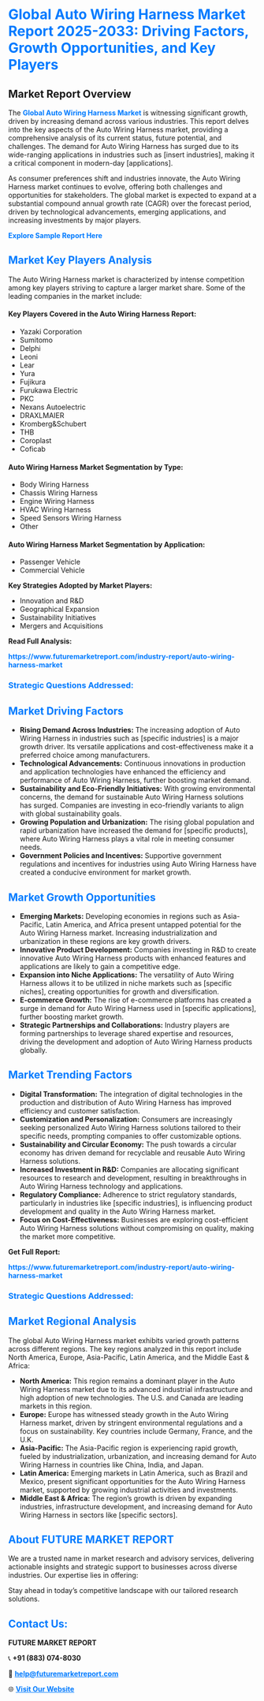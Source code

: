 <h1 style="color: #007BFF;">Global Auto Wiring Harness Market Report 2025-2033: Driving Factors, Growth Opportunities, and Key Players</h1>

<section id="overview">
<h2>Market Report Overview</h2>
<p>The <a href="https://www.futuremarketreport.com/industry-report/auto-wiring-harness-market" style="color: #007BFF; text-decoration: none;"><strong>Global Auto Wiring Harness Market</strong></a> is witnessing significant growth, driven by increasing demand across various industries. This report delves into the key aspects of the Auto Wiring Harness market, providing a comprehensive analysis of its current status, future potential, and challenges. The demand for Auto Wiring Harness has surged due to its wide-ranging applications in industries such as [insert industries], making it a critical component in modern-day [applications].</p>
<p>As consumer preferences shift and industries innovate, the Auto Wiring Harness market continues to evolve, offering both challenges and opportunities for stakeholders. The global market is expected to expand at a substantial compound annual growth rate (CAGR) over the forecast period, driven by technological advancements, emerging applications, and increasing investments by major players.</p>
</section>

<section id="overview">
<p><a href="https://www.futuremarketreport.com/request-sample/reportId=62449" style="color: #007BFF; text-decoration: none;"><strong>Explore Sample Report Here</strong></a></p>
</section>

<section id="key-players">
<h2 style="color: #007BFF;">Market Key Players Analysis</h2>
<p>The Auto Wiring Harness market is characterized by intense competition among key players striving to capture a larger market share. Some of the leading companies in the market include:</p>
<h4>Key Players Covered in the Auto Wiring Harness Report:</h4>
<ul><li>Yazaki Corporation</li><li>Sumitomo</li><li>Delphi</li><li>Leoni</li><li>Lear</li><li>Yura</li><li>Fujikura</li><li>Furukawa Electric</li><li>PKC</li><li>Nexans Autoelectric</li><li>DRAXLMAIER</li><li>Kromberg&amp;Schubert</li><li>THB</li><li>Coroplast</li><li>Coficab</li></ul>
<h4>Auto Wiring Harness Market Segmentation by Type:</h4>
<ul><li>Body Wiring Harness</li><li>Chassis Wiring Harness</li><li>Engine Wiring Harness</li><li>HVAC Wiring Harness</li><li>Speed Sensors Wiring Harness</li><li>Other</li></ul>

<h4>Auto Wiring Harness Market Segmentation by Application:</h4>
<ul><li>Passenger Vehicle</li><li>Commercial Vehicle</li></ul>
<p><strong>Key Strategies Adopted by Market Players:</strong></p>
<ul>
<li>Innovation and R&D</li>
<li>Geographical Expansion</li>
<li>Sustainability Initiatives</li>
<li>Mergers and Acquisitions</li>
</ul>
</section>

<section>
<p><strong>Read Full Analysis: </strong></p><a href="https://www.futuremarketreport.com/industry-report/auto-wiring-harness-market" style="color: #007BFF; text-decoration: none;"><strong>https://www.futuremarketreport.com/industry-report/auto-wiring-harness-market</strong></a>
<h3 style="color: #007BFF;">Strategic Questions Addressed:</h3>
</section>

<section id="driving-factors">
<h2 style="color: #007BFF;">Market Driving Factors</h2>
<ul>
<li><strong>Rising Demand Across Industries:</strong> The increasing adoption of Auto Wiring Harness in industries such as [specific industries] is a major growth driver. Its versatile applications and cost-effectiveness make it a preferred choice among manufacturers.</li>
<li><strong>Technological Advancements:</strong> Continuous innovations in production and application technologies have enhanced the efficiency and performance of Auto Wiring Harness, further boosting market demand.</li>
<li><strong>Sustainability and Eco-Friendly Initiatives:</strong> With growing environmental concerns, the demand for sustainable Auto Wiring Harness solutions has surged. Companies are investing in eco-friendly variants to align with global sustainability goals.</li>
<li><strong>Growing Population and Urbanization:</strong> The rising global population and rapid urbanization have increased the demand for [specific products], where Auto Wiring Harness plays a vital role in meeting consumer needs.</li>
<li><strong>Government Policies and Incentives:</strong> Supportive government regulations and incentives for industries using Auto Wiring Harness have created a conducive environment for market growth.</li>
</ul>
</section>

<section id="growth-opportunities">
<h2 style="color: #007BFF;">Market Growth Opportunities</h2>
<ul>
<li><strong>Emerging Markets:</strong> Developing economies in regions such as Asia-Pacific, Latin America, and Africa present untapped potential for the Auto Wiring Harness market. Increasing industrialization and urbanization in these regions are key growth drivers.</li>
<li><strong>Innovative Product Development:</strong> Companies investing in R&D to create innovative Auto Wiring Harness products with enhanced features and applications are likely to gain a competitive edge.</li>
<li><strong>Expansion into Niche Applications:</strong> The versatility of Auto Wiring Harness allows it to be utilized in niche markets such as [specific niches], creating opportunities for growth and diversification.</li>
<li><strong>E-commerce Growth:</strong> The rise of e-commerce platforms has created a surge in demand for Auto Wiring Harness used in [specific applications], further boosting market growth.</li>
<li><strong>Strategic Partnerships and Collaborations:</strong> Industry players are forming partnerships to leverage shared expertise and resources, driving the development and adoption of Auto Wiring Harness products globally.</li>
</ul>
</section>

<section id="trending-factors">
<h2 style="color: #007BFF;">Market Trending Factors</h2>
<ul>
<li><strong>Digital Transformation:</strong> The integration of digital technologies in the production and distribution of Auto Wiring Harness has improved efficiency and customer satisfaction.</li>
<li><strong>Customization and Personalization:</strong> Consumers are increasingly seeking personalized Auto Wiring Harness solutions tailored to their specific needs, prompting companies to offer customizable options.</li>
<li><strong>Sustainability and Circular Economy:</strong> The push towards a circular economy has driven demand for recyclable and reusable Auto Wiring Harness solutions.</li>
<li><strong>Increased Investment in R&D:</strong> Companies are allocating significant resources to research and development, resulting in breakthroughs in Auto Wiring Harness technology and applications.</li>
<li><strong>Regulatory Compliance:</strong> Adherence to strict regulatory standards, particularly in industries like [specific industries], is influencing product development and quality in the Auto Wiring Harness market.</li>
<li><strong>Focus on Cost-Effectiveness:</strong> Businesses are exploring cost-efficient Auto Wiring Harness solutions without compromising on quality, making the market more competitive.</li>
</ul>
</section>

<section>
<p><strong>Get Full Report: </strong></p><a href="https://www.futuremarketreport.com/industry-report/auto-wiring-harness-market" style="color: #007BFF; text-decoration: none;"><strong>https://www.futuremarketreport.com/industry-report/auto-wiring-harness-market</strong></a>
<h3 style="color: #007BFF;">Strategic Questions Addressed:</h3>
</section>


<section id="regional-analysis">
<h2 style="color: #007BFF;">Market Regional Analysis</h2>
<p>The global Auto Wiring Harness market exhibits varied growth patterns across different regions. The key regions analyzed in this report include North America, Europe, Asia-Pacific, Latin America, and the Middle East & Africa:</p>
<ul>
<li><strong>North America:</strong> This region remains a dominant player in the Auto Wiring Harness market due to its advanced industrial infrastructure and high adoption of new technologies. The U.S. and Canada are leading markets in this region.</li>
<li><strong>Europe:</strong> Europe has witnessed steady growth in the Auto Wiring Harness market, driven by stringent environmental regulations and a focus on sustainability. Key countries include Germany, France, and the U.K.</li>
<li><strong>Asia-Pacific:</strong> The Asia-Pacific region is experiencing rapid growth, fueled by industrialization, urbanization, and increasing demand for Auto Wiring Harness in countries like China, India, and Japan.</li>
<li><strong>Latin America:</strong> Emerging markets in Latin America, such as Brazil and Mexico, present significant opportunities for the Auto Wiring Harness market, supported by growing industrial activities and investments.</li>
<li><strong>Middle East & Africa:</strong> The region’s growth is driven by expanding industries, infrastructure development, and increasing demand for Auto Wiring Harness in sectors like [specific sectors].</li>
</ul>
</section>

<footer>
<h2 style="color: #007BFF;">About FUTURE MARKET REPORT</h2>
<p>We are a trusted name in market research and advisory services, delivering actionable insights and strategic support to businesses across diverse industries. Our expertise lies in offering:</p>

<p>Stay ahead in today’s competitive landscape with our tailored research solutions.</p>

<h2 style="color: #007BFF;">Contact Us:</h2>
<p><strong>FUTURE MARKET REPORT</strong></p>
<p>📞 <strong>+91 (883) 074-8030</strong></p>
<p>📧 <strong><a href="mailto:help@futuremarketreport.com" style="color: #007BFF;">help@futuremarketreport.com</a></strong></p>
<p>🌐 <strong><a href="https://www.futuremarketreport.com/" style="color: #007BFF;">Visit Our Website</a></strong></p>
</footer>